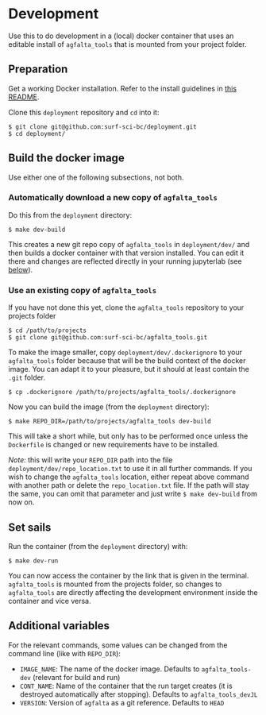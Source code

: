 # Development

Use this to do development in a (local) docker container that uses an editable install of ```agfalta_tools``` that is mounted from your project folder.

## Preparation

Get a working Docker installation. Refer to the install guidelines in [this README](../deployment/tljh/README.md).

Clone this `deployment` repository and `cd` into it:

```
$ git clone git@github.com:surf-sci-bc/deployment.git
$ cd deployment/
```

## Build the docker image

Use either one of the following subsections, not both.

### Automatically download a new copy of `agfalta_tools`

Do this from the `deployment` directory:

```
$ make dev-build
```

This creates a new git repo copy of `agfalta_tools` in `deployment/dev/` and then builds a docker container with that version installed. You can edit it there and changes are reflected directly in your running jupyterlab (see [below](#set-sails)).

### Use an existing copy of `agfalta_tools`

If you have not done this yet, clone the `agfalta_tools` repository to your projects folder

```
$ cd /path/to/projects
$ git clone git@github.com:surf-sci-bc/agfalta_tools.git
```

To make the image smaller, copy `deployment/dev/.dockerignore` to your `agfalta_tools` folder because that will be the build context of the docker image. You can adapt it to your pleasure, but
it should at least contain the `.git` folder.

```
$ cp .dockerignore /path/to/projects/agfalta_tools/.dockerignore
```

Now you can build the image (from the `deployment` directory):

```
$ make REPO_DIR=/path/to/projects/agfalta_tools dev-build
```

This will take a short while, but only has to be performed once unless the `Dockerfile` is changed or new requirements have to be installed. 

_Note:_ this will write your `REPO_DIR` path into the file `deployment/dev/repo_location.txt` to use it in all further commands. If you wish to change the `agfalta_tools` location, either repeat above command with another path or delete the `repo_location.txt` file. If the path will stay the same, you can omit that parameter and just write `$ make dev-build` from now on.


## Set sails

Run the container (from the `deployment` directory) with:

```
$ make dev-run
```

You can now access the container by the link that is given in the terminal. `agfalta_tools` is mounted from the projects folder, so changes to `agfalta_tools` are directly affecting the development environment inside the container and vice versa.


## Additional variables

For the relevant commands, some values can be changed from the command line (like with `REPO_DIR`):

* `IMAGE_NAME`: The name of the docker image. Defaults to `agfalta_tools-dev` (relevant for build and run)
* `CONT_NAME`: Name of the container that the run target creates (it is destroyed automatically after stopping). Defaults to `agfalta_tools_devJL`
* `VERSION`: Version of `agfalta` as a git reference. Defaults to `HEAD`